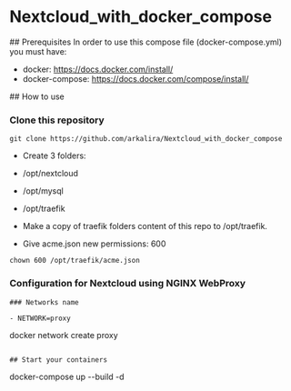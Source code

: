 # Nextcloud_with_docker_compose

## Prerequisites
In order to use this compose file (docker-compose.yml) you must have:

- docker: https://docs.docker.com/install/
- docker-compose: https://docs.docker.com/compose/install/

## How to use
### Clone this repository

```
git clone https://github.com/arkalira/Nextcloud_with_docker_compose
```

- Create 3 folders:

 - /opt/nextcloud
 - /opt/mysql
 - /opt/traefik

- Make a copy of traefik folders content of this repo to /opt/traefik.
- Give acme.json new permissions: 600

```
chown 600 /opt/traefik/acme.json
```

### Configuration for Nextcloud using NGINX WebProxy

```
### Networks name

- NETWORK=proxy

```
docker network create proxy
```

## Start your containers

```
docker-compose up --build -d
```
